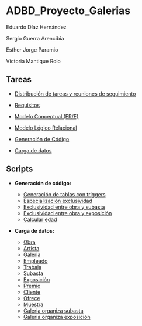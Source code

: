 # ADBD_Proyecto_Galerias

Eduardo Díaz Hernández

Sergio Guerra Arencibia

Esther Jorge Paramio

Victoria Mantique Rolo

## Tareas

- [Distribución de tareas y reuniones de seguimiento](Documentación/Tareas_y_reuniones.pdf)

- [Requisitos](Documentación/Requisitos_Galerias.pdf)

- [Modelo Conceptual (ER/E)](Documentación/ModeloER_Galerias.pdf)

- [Modelo Lógico Relacional](Documentación/ModeloRelacional_Galerias.pdf)

- [Generación de Código](Documentación/GeneracionCodigo_Galerias.pdf)

- [Carga de datos](Documentación/CargaDatos_Galerias.pdf)

## Scripts

- **Generación de código:** 
  - [Generación de tablas con triggers](scripts/GeneraciónGaleria.sql)
  - [Especialización exclusividad](scripts/triggerGeneralizacion.sql)
  - [Exclusividad entre obra y subasta](scripts/triggerObraSubasta.sql)
  - [Exclusividad entre obra y exposición](scripts/triggerObraExposicion.sql)
  - [Calcular edad](scripts/triggerCalcularEdad.sql)

- **Carga de datos:** 
  - [Obra](scripts/insertsObra.sql) 
  - [Artista](scripts/insertsArtista.sql) 
  - [Galeria](scripts/insertsGaleria.sql) 
  - [Empleado](scripts/insertsEmpleado.sql) 
  - [Trabaja](scripts/insertsTrabaja.sql) 
  - [Subasta](scripts/insertsSubasta.sql) 
  - [Exposición](scripts/insertsExposicion.sql) 
  - [Premio](scripts/insertsPremio.sql) 
  - [Cliente](scripts/insertsCliente.sql) 
  - [Ofrece](scripts/insertsOfrece.sql) 
  - [Muestra](scripts/insertsMuestra.sql) 
  - [Galeria organiza subasta](scripts/insertsOrganizaSubasta.sql) 
  - [Galeria organiza exposición](scripts/insertsOrganizaExposicion.sql)
